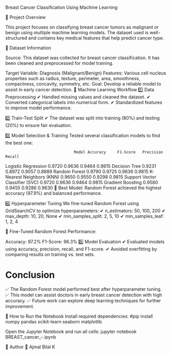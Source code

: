 Breast Cancer Classification Using Machine Learning

📌 Project Overview

This project focuses on classifying breast cancer tumors as malignant or benign using multiple machine learning models. The dataset used is well-structured and contains key medical features that help predict cancer type.

📂 Dataset Information

Source:
This dataset was collected for breast cancer classification. It has been cleaned and preprocessed for model training.

Target Variable: Diagnosis (Malignant/Benign)
Features: Various cell nucleus properties such as radius, texture, perimeter, area, smoothness, compactness, concavity, symmetry, etc.
Goal: Develop a reliable model to assist in early cancer detection.
🚀 Machine Learning Workflow
1️⃣ Data Preprocessing
✔ Handled missing values and cleaned the dataset.
✔ Converted categorical labels into numerical form.
✔ Standardized features to improve model performance.

2️⃣ Train-Test Split
✔ The dataset was split into training (80%) and testing (20%) to ensure fair evaluation.

3️⃣ Model Selection & Training
    Tested several classification models to find the best one:

                                  Model	Accuracy	 F1-Score	Precision	Recall
Logistic Regression	              0.9720	          0.9636	0.9464	0.9815
Decision Tree                    	0.9231	          0.8972	0.9057	0.8889
Random Forest                    	0.9790	          0.9725	0.9636	0.9815
K-Nearest Neighbors (KNN)	        0.9650	          0.9550	0.9298	0.9815
Support Vector Classifier (SVC)	  0.9720           	0.9636	0.9464	0.9815
Gradient Boosting	                0.9580	          0.9455	0.9286	0.9630
📌 Best Model: Random Forest achieved the highest accuracy (97.9%) and balanced performance.

4️⃣ Hyperparameter Tuning
We fine-tuned Random Forest using GridSearchCV to optimize hyperparameters:
✔ n_estimators: 50, 100, 200
✔ max_depth: 10, 20, None
✔ min_samples_split: 2, 5, 10
✔ min_samples_leaf: 1, 2, 4

📌 Fine-Tuned Random Forest Performance:

Accuracy: 97.2%
F1-Score: 96.3%
5️⃣ Model Evaluation
✔ Evaluated models using accuracy, precision, recall, and F1-score.
✔ Avoided overfitting by comparing results on training vs. test sets.

# Conclusion
✅ The Random Forest model performed best after hyperparameter tuning.
✅ This model can assist doctors in early breast cancer detection with high accuracy.
✅ Future work can explore deep learning techniques for further improvement.

📜 How to Run the Notebook
Install required dependencies:
#pip install numpy pandas scikit-learn seaborn matplotlib

Open the Jupyter Notebook and run all cells:
jupyter notebook BREAST_cancer_-.ipynb

📎 Author
👤 Ajmal Bilal K 
